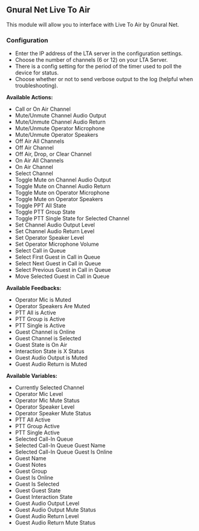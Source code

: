 ## Gnural Net Live To Air

This module will allow you to interface with Live To Air by Gnural Net.

### Configuration
* Enter the IP address of the LTA server in the configuration settings.
* Choose the number of channels (6 or 12) on your LTA Server.
* There is a config setting for the period of the timer used to poll the device for status.
* Choose whether or not to send verbose output to the log (helpful when troubleshooting).

**Available Actions:**
* Call or On Air Channel
* Mute/Unmute Channel Audio Output
* Mute/Unmute Channel Audio Return
* Mute/Unmute Operator Microphone
* Mute/Unmute Operator Speakers
* Off Air All Channels
* Off Air Channel
* Off Air, Drop, or Clear Channel
* On Air All Channels
* On Air Channel
* Select Channel
* Toggle Mute on Channel Audio Output
* Toggle Mute on Channel Audio Return
* Toggle Mute on Operator Microphone
* Toggle Mute on Operator Speakers
* Toggle PPT All State
* Toggle PTT Group State
* Toggle PTT Single State for Selected Channel
* Set Channel Audio Output Level
* Set Channel Audio Return Level
* Set Operator Speaker Level
* Set Operator Microphone Volume
* Select Call in Queue
* Select First Guest in Call in Queue
* Select Next Guest in Call in Queue
* Select Previous Guest in Call in Queue
* Move Selected Guest in Call in Queue

**Available Feedbacks:**
* Operator Mic is Muted
* Operator Speakers Are Muted
* PTT All is Active
* PTT Group is Active
* PTT Single is Active
* Guest Channel is Online
* Guest Channel is Selected
* Guest State is On Air
* Interaction State is X Status
* Guest Audio Output is Muted
* Guest Audio Return is Muted

**Available Variables:**
* Currently Selected Channel
* Operator Mic Level
* Operator Mic Mute Status
* Operator Speaker Level
* Operator Speaker Mute Status
* PTT All Active
* PTT Group Active
* PTT Single Active
* Selected Call-In Queue
* Selected Call-In Queue Guest Name
* Selected Call-In Queue Guest Is Online
* Guest Name
* Guest Notes
* Guest Group
* Guest Is Online
* Guest Is Selected
* Guest Guest State
* Guest Interaction State
* Guest Audio Output Level
* Guest Audio Output Mute Status
* Guest Audio Return Level
* Guest Audio Return Mute Status